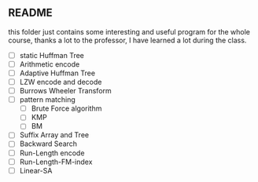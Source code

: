 ## README 

this folder just contains some interesting and useful program for the whole course, thanks a lot to the professor, I have learned a lot during the class.

- [ ] static Huffman Tree
- [ ] Arithmetic encode
- [ ] Adaptive Huffman Tree
- [ ] LZW encode and decode
- [ ] Burrows Wheeler Transform
- [ ] pattern matching
  - [ ] Brute Force algorithm
  - [ ] KMP
  - [ ] BM
- [ ] Suffix Array and Tree
- [ ] Backward Search
- [ ] Run-Length encode
- [ ] Run-Length-FM-index
- [ ] Linear-SA